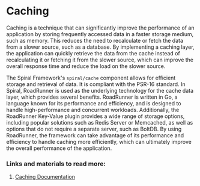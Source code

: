 # Caching

Caching is a technique that can significantly improve the performance of an application by storing frequently accessed data in a faster storage medium, such as memory. This reduces the need to recalculate or fetch the data from a slower source, such as a database. By implementing a caching layer, the application can quickly retrieve the data from the cache instead of recalculating it or fetching it from the slower source, which can improve the overall response time and reduce the load on the slower source.

The Spiral Framework's `spiral/cache` component allows for efficient storage and retrieval of data. It is compliant with the PSR-16 standard. In Spiral, RoadRunner is used as the underlying technology for the cache data layer, which provides several benefits. RoadRunner is written in Go, a language known for its performance and efficiency, and is designed to handle high-performance and concurrent workloads. Additionally, the RoadRunner Key-Value plugin provides a wide range of storage options, including popular solutions such as Redis Server or Memcached, as well as options that do not require a separate server, such as BoltDB. By using RoadRunner, the framework can take advantage of its performance and efficiency to handle caching more efficiently, which can ultimately improve the overall performance of the application.

### Links and materials to read more:
1. [Caching Documentation](https://spiral.dev/docs/basics-cache/current/en)
